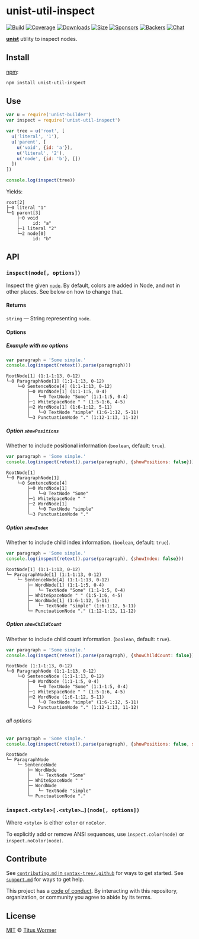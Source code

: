 # unist-util-inspect

[![Build][build-badge]][build]
[![Coverage][coverage-badge]][coverage]
[![Downloads][downloads-badge]][downloads]
[![Size][size-badge]][size]
[![Sponsors][sponsors-badge]][collective]
[![Backers][backers-badge]][collective]
[![Chat][chat-badge]][chat]

[**unist**][unist] utility to inspect nodes.

## Install

[npm][]:

```sh
npm install unist-util-inspect
```

## Use

```js
var u = require('unist-builder')
var inspect = require('unist-util-inspect')

var tree = u('root', [
  u('literal', '1'),
  u('parent', [
    u('void', {id: 'a'}),
    u('literal', '2'),
    u('node', {id: 'b'}, [])
  ])
])

console.log(inspect(tree))
```

Yields:

```text
root[2]
├─0 literal "1"
└─1 parent[3]
    ├─0 void
    │     id: "a"
    ├─1 literal "2"
    └─2 node[0]
          id: "b"
```

## API

### `inspect(node[, options])`

Inspect the given [`node`][node].
By default, colors are added in Node, and not in other places.
See below on how to change that.

#### Returns

`string` — String representing `node`.

#### Options

##### Example with no options

```javascript
var paragraph = 'Some simple.'
console.log(inspect(retext().parse(paragraph)))
```

```text
RootNode[1] (1:1-1:13, 0-12)
└─0 ParagraphNode[1] (1:1-1:13, 0-12)
    └─0 SentenceNode[4] (1:1-1:13, 0-12)
        ├─0 WordNode[1] (1:1-1:5, 0-4)
        │   └─0 TextNode "Some" (1:1-1:5, 0-4)
        ├─1 WhiteSpaceNode " " (1:5-1:6, 4-5)
        ├─2 WordNode[1] (1:6-1:12, 5-11)
        │   └─0 TextNode "simple" (1:6-1:12, 5-11)
        └─3 PunctuationNode "." (1:12-1:13, 11-12)
```
##### Option `showPositions`

Whether to include positional information (`boolean`, default: `true`).

```javascript
var paragraph = 'Some simple.'
console.log(inspect(retext().parse(paragraph), {showPositions: false}))
```

```text
RootNode[1]
└─0 ParagraphNode[1]
    └─0 SentenceNode[4]
        ├─0 WordNode[1]
        │   └─0 TextNode "Some"
        ├─1 WhiteSpaceNode " "
        ├─2 WordNode[1]
        │   └─0 TextNode "simple"
        └─3 PunctuationNode "."
```

##### Option `showIndex`

Whether to include child index information. (`boolean`, default: `true`).

```javascript
var paragraph = 'Some simple.'
console.log(inspect(retext().parse(paragraph), {showIndex: false}))
```

```text
RootNode[1] (1:1-1:13, 0-12)
└─ ParagraphNode[1] (1:1-1:13, 0-12)
    └─ SentenceNode[4] (1:1-1:13, 0-12)
        ├─ WordNode[1] (1:1-1:5, 0-4)
        │   └─ TextNode "Some" (1:1-1:5, 0-4)
        ├─ WhiteSpaceNode " " (1:5-1:6, 4-5)
        ├─ WordNode[1] (1:6-1:12, 5-11)
        │   └─ TextNode "simple" (1:6-1:12, 5-11)
        └─ PunctuationNode "." (1:12-1:13, 11-12)
```

##### Option `showChildCount`

Whether to include child count information. (`boolean`, default: `true`).

```javascript
var paragraph = 'Some simple.'
console.log(inspect(retext().parse(paragraph), {showChildCount: false}))
```

```text
RootNode (1:1-1:13, 0-12)
└─0 ParagraphNode (1:1-1:13, 0-12)
    └─0 SentenceNode (1:1-1:13, 0-12)
        ├─0 WordNode (1:1-1:5, 0-4)
        │   └─0 TextNode "Some" (1:1-1:5, 0-4)
        ├─1 WhiteSpaceNode " " (1:5-1:6, 4-5)
        ├─2 WordNode (1:6-1:12, 5-11)
        │   └─0 TextNode "simple" (1:6-1:12, 5-11)
        └─3 PunctuationNode "." (1:12-1:13, 11-12)
```
###### all options

```javascript
var paragraph = 'Some simple.'
console.log(inspect(retext().parse(paragraph), {showPositions: false, showIndex: false, showChildCount: false}))
```

```text
RootNode
└─ ParagraphNode
    └─ SentenceNode
        ├─ WordNode
        │   └─ TextNode "Some"
        ├─ WhiteSpaceNode " "
        ├─ WordNode
        │   └─ TextNode "simple"
        └─ PunctuationNode "."
```

### `inspect.<style>[.<style>…](node[, options])`

Where `<style>` is either `color` or `noColor`.

To explicitly add or remove ANSI sequences, use `inspect.color(node)` or
`inspect.noColor(node)`.

## Contribute

See [`contributing.md` in `syntax-tree/.github`][contributing] for ways to get
started.
See [`support.md`][support] for ways to get help.

This project has a [code of conduct][coc].
By interacting with this repository, organization, or community you agree to
abide by its terms.

## License

[MIT][license] © [Titus Wormer][author]

<!-- Definition -->

[build-badge]: https://img.shields.io/travis/syntax-tree/unist-util-inspect.svg

[build]: https://travis-ci.org/syntax-tree/unist-util-inspect

[coverage-badge]: https://img.shields.io/codecov/c/github/syntax-tree/unist-util-inspect.svg

[coverage]: https://codecov.io/github/syntax-tree/unist-util-inspect

[downloads-badge]: https://img.shields.io/npm/dm/unist-util-inspect.svg

[downloads]: https://www.npmjs.com/package/unist-util-inspect

[size-badge]: https://img.shields.io/bundlephobia/minzip/unist-util-inspect.svg

[size]: https://bundlephobia.com/result?p=unist-util-inspect

[sponsors-badge]: https://opencollective.com/unified/sponsors/badge.svg

[backers-badge]: https://opencollective.com/unified/backers/badge.svg

[collective]: https://opencollective.com/unified

[chat-badge]: https://img.shields.io/badge/chat-spectrum-7b16ff.svg

[chat]: https://spectrum.chat/unified/syntax-tree

[unist]: https://github.com/syntax-tree/unist

[npm]: https://docs.npmjs.com/cli/install

[node]: https://github.com/syntax-tree/unist#node

[license]: license

[author]: https://wooorm.com

[contributing]: https://github.com/syntax-tree/.github/blob/master/contributing.md

[support]: https://github.com/syntax-tree/.github/blob/master/support.md

[coc]: https://github.com/syntax-tree/.github/blob/master/code-of-conduct.md
